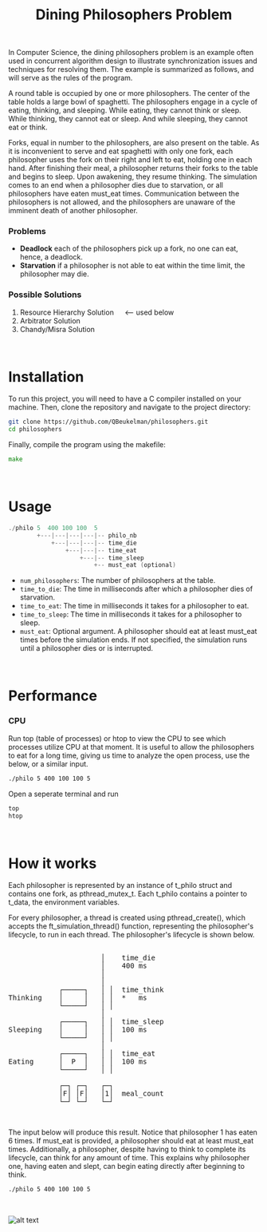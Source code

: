 

<h1 align="center">
	Dining Philosophers Problem
</h1>


<br />

In Computer Science, the dining philosophers problem is an example often used in concurrent algorithm design to illustrate synchronization issues and techniques for resolving them. The example is summarized as follows, and will serve as the rules of the program.

A round table is occupied by one or more philosophers. The center of the table holds a large bowl of spaghetti. The philosophers engage in a cycle of eating, thinking, and sleeping. While eating, they cannot think or sleep. While thinking, they cannot eat or sleep. And while sleeping, they cannot eat or think.

Forks, equal in number to the philosophers, are also present on the table. As it is inconvenient to serve and eat spaghetti with only one fork, each philosopher uses the fork on their right and left to eat, holding one in each hand. After finishing their meal, a philosopher returns their forks to the table and begins to sleep. Upon awakening, they resume thinking. The simulation comes to an end when a philosopher dies due to starvation, or all philosophers have eaten must_eat times. Communication between the philosophers is not allowed, and the philosophers are unaware of the imminent death of another philosopher.


### Problems

- **Deadlock** each of the philosophers pick up a fork, no one can eat, hence, a deadlock.
- **Starvation** if a philosopher is not able to eat within the time limit, the philosopher may die.


### Possible Solutions

1. Resource Hierarchy Solution &emsp; <-- used below
2. Arbitrator Solution
3. Chandy/Misra Solution


<br />


# Installation

To run this project, you will need to have a C compiler installed on your machine. Then, clone the repository and navigate to the project directory:

```bash
git clone https://github.com/QBeukelman/philosophers.git
cd philosophers
```

Finally, compile the program using the makefile:

```go
make
```

<br />


# Usage

```c
./philo 5  400 100 100  5
        +---|---|---|---|-- philo_nb
            +---|---|---|-- time_die
                +---|---|-- time_eat
                    +---|-- time_sleep
                        +-- must_eat (optional)
```

- `num_philosophers`: The number of philosophers at the table.
- `time_to_die`: The time in milliseconds after which a philosopher dies of starvation.
- `time_to_eat`: The time in milliseconds it takes for a philosopher to eat.
- `time_to_sleep`: The time in milliseconds it takes for a philosopher to sleep.
- `must_eat`: Optional argument. A philosopher should eat at least must_eat times before the simulation ends. If not specified, the simulation runs until a philosopher dies or is interrupted.

<br />


# Performance

### CPU

Run top (table of processes) or htop to view the CPU to see which processes utilize CPU at that moment. It is useful to allow the philosophers to eat for a long time, giving us time to analyze the open process, use the below, or a similar input.

```bash
./philo 5 400 100 100 5
```

Open a seperate terminal and run


```bash
top
htop
```

<br />


# How it works

Each philosopher is represented by an instance of t_philo struct and contains one fork, as pthread_mutex_t. Each t_philo contains a pointer to t_data, the environment variables.

For every philosopher, a thread is created using pthread_create(), which accepts the ft_simulation_thread() function, representing the philosopher's lifecycle, to run in each thread. The philosopher's lifecycle is shown below.

<pre>

                      │    time_die
                      │    400 ms
                      │
                      │
            ┌─────┐   │ │  time_think
Thinking    │     │   │ │  *   ms
            └─────┘   │ │
                      │
            ┌─────┐   │ │  time_sleep
Sleeping    │     │   │ │  100 ms
            └─────┘   │ │
                      │
            ┌─────┐   │ │  time_eat
Eating      │  P  │   │ │  100 ms
            └─────┘   │ │

            ┌─┐ ┌─┐   ┌─┐
            │F│ │F│   │1│  meal_count
            └─┘ └─┘   └─┘
</pre>

<br />


The input below will produce this result. Notice that philosopher 1 has eaten 6 times. If must_eat is provided, a philosopher should eat at least must_eat times. Additionally, a philosopher, despite having to think to complete its lifecycle, can think for any amount of time. This explains why philosopher one, having eaten and slept, can begin eating directly after beginning to think.

```bash
./philo 5 400 100 100 5
```

<br />


![alt text](https://uploads-ssl.webflow.com/60255c87f21230edfb5fa38e/6426d895101d42100dc0b9e5_philosophers_viz.png)

<br />
